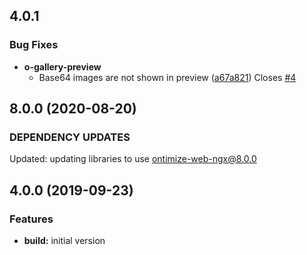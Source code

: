 ## 4.0.1
### Bug Fixes
* **o-gallery-preview**
  * Base64 images are not shown in preview ([a67a821](https://github.com/OntimizeWeb/ontimize-web-ngx-gallery/commit/a67a821)) Closes [#4](https://github.com/OntimizeWeb/ontimize-web-ngx-gallery/issues/3)

## 8.0.0 (2020-08-20)
### DEPENDENCY UPDATES
Updated: updating libraries to use ontimize-web-ngx@8.0.0

## 4.0.0 (2019-09-23)
### Features
* **build:** initial version
